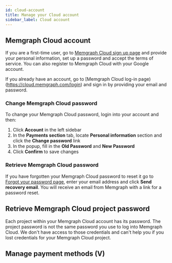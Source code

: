 ```yaml
---
id: cloud-account
title: Manage your Cloud account
sidebar_label: Cloud account
---
```


## Memgraph Cloud account

If you are a first-time user, go to [Memgraph Cloud sign up
page](https://cloud.memgraph.com/signup)  and provide your personal information, set up a password and accept the terms of service. You can also register to Memgraph Cloud with your Google account.


If you already have an account, go to [Memgraph Cloud log-in
page)(https://cloud.memgraph.com/login) and sign in by providing your email and
password. 

### Change Memgraph Cloud password

To change your Memgraph Cloud password, login into your account and then:

1. Click **Account** in the left sidebar
2. In the **Payments section** tab, locate **Personal information** section and
   click the **Change password** link
3. In the popup, fill in the **Old Password** and **New Password**
4. Click **Confirm** to save changes

### Retrieve Memgraph Cloud password

If you have forgotten your Memgraph Cloud password to reset it go to [Forgot
your password page](https://cloud.memgraph.com/reset-password-request), enter
your email address and click **Send recovery email**. You will receive an email
from Memgraph with a link for a password reset.

## Retrieve Memgraph Cloud project password

Each project within your Memgraph Cloud account has its password. The
project password is not the same password you use to log into Memgraph Cloud. We
don't have access to those credentials and can't help you if you lost
credentials for your Memgraph Cloud project.

## Manage payment methods (V)

